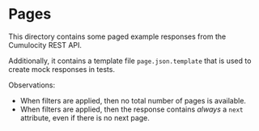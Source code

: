 # Pages #

This directory contains some paged example responses from the Cumulocity REST API.

Additionally, it contains a template file `page.json.template` that is used to create mock responses in tests.

Observations: 

- When filters are applied, then no total number of pages is available.
- When filters are applied, then the response contains *always* a `next` attribute, even if there is no next page.
